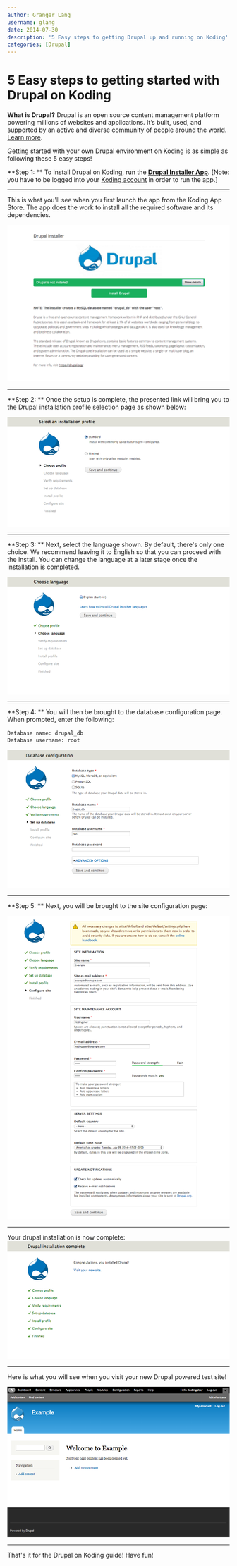 ```yaml
---
author: Granger Lang
username: glang
date: 2014-07-30
description: '5 Easy steps to getting Drupal up and running on Koding'
categories: [Drupal]
---
```


# 5 Easy steps to getting started with Drupal on Koding

**What is Drupal?**
Drupal is an open source content management platform powering millions of websites and applications. It’s built, used, and supported by an active and diverse community of people around the world. [Learn more](http://drupal.org).

Getting started with your own Drupal environment on Koding is as simple as following these 5 easy steps!

**Step 1: **
To install Drupal on Koding, run the **[Drupal Installer App](https://koding.com/Drupal)**. [Note: you have to be 
logged into your [Koding account](https://koding.com/Login) in order to run the app.]

_________________________

This is what you'll see when you first launch the app from the Koding App Store. The app does the work to install all the required software and its dependencies.

![alt tag](d1.png)
_________________________

**Step 2: **
Once the setup is complete, the presented link will bring you to the Drupal installation profile selection page as shown below:

![alt tag](d2.png)

_________________________

**Step 3: **
Next, select the language shown. By default, there's only one choice. We recommend leaving it to English so that you can proceed with the install. You can change the language at a later stage once the installation is completed.

![alt tag](d3.png)

_________________________

**Step 4: **
You will then be brought to the database configuration page. When prompted, enter the following:

```
Database name: drupal_db
Database username: root
```
![alt tag](d4.png)

_________________________

**Step 5: **
Next, you will be brought to the site configuration page:

![alt tag](d5.png)

_________________________

Your drupal installation is now complete:
![alt tag](d6.png)

_________________________

Here is what you will see when you visit your new Drupal powered test site!

![alt tag](d7.png)

_________________________

That's it for the Drupal on Koding guide! Have fun!
